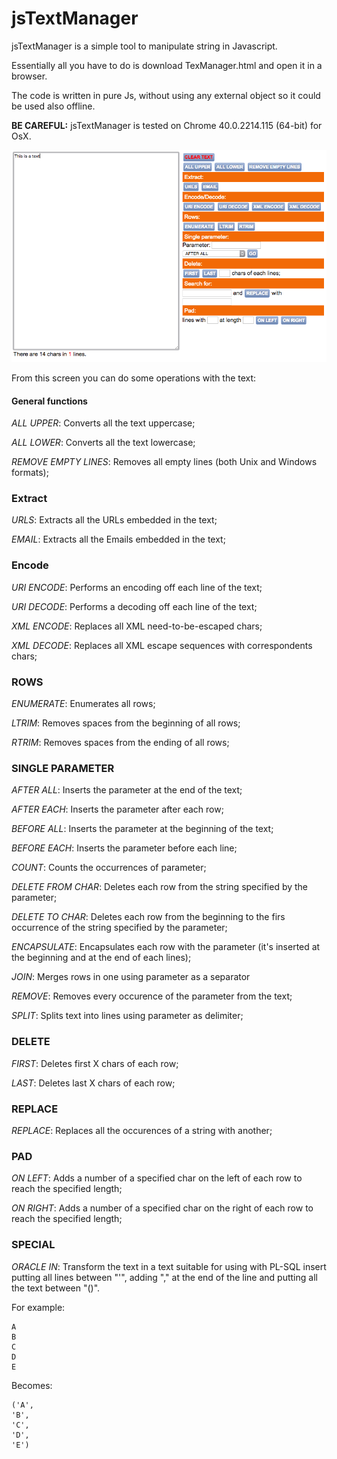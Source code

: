 # jsTextManager
jsTextManager is a simple tool to manipulate string in Javascript.

Essentially all you have to do is download TexManager.html and open it in a browser.

The code is written in pure Js, without using any external object so it could be used also offline.

__BE CAREFUL:__ jsTextManager is tested on Chrome 40.0.2214.115 (64-bit) for OsX.


![image](https://github.com/gianx/jsTextManager/blob/master/Screenshot/TextManager_1.png)

From this screen you can do some operations with the text:

#### General functions 
_ALL UPPER_: Converts all the text uppercase;

_ALL LOWER_: Converts all the text lowercase;

_REMOVE EMPTY LINES_: Removes all empty lines (both Unix and Windows formats);

### Extract
_URLS_: Extracts all the URLs embedded in the text;

_EMAIL_: Extracts all the Emails embedded in the text;

### Encode

_URI ENCODE_: Performs an encoding off each line of the text;

_URI DECODE_: Performs a decoding off each line of the text;

_XML ENCODE_: Replaces all XML need-to-be-escaped chars;

_XML DECODE_: Replaces all XML escape sequences with correspondents chars;

### ROWS

_ENUMERATE_: Enumerates all rows;

_LTRIM_: Removes spaces from the beginning of all rows;

_RTRIM_: Removes spaces from the ending of all rows;

### SINGLE PARAMETER

_AFTER ALL_: Inserts the parameter at the end of the text;

_AFTER EACH_: Inserts the parameter after each row;

_BEFORE ALL_: Inserts the parameter at the beginning of the text;

_BEFORE EACH_: Inserts the parameter before each line;

_COUNT_: Counts the occurrences of parameter;

_DELETE FROM CHAR_: Deletes each row from the string specified by the parameter;

_DELETE TO CHAR_: Deletes each row from the beginning to the firs occurrence of the string specified by the parameter;

_ENCAPSULATE_: Encapsulates each row with the parameter (it's inserted at the beginning and at the end of each lines);

_JOIN_: Merges rows in one using parameter as a separator

_REMOVE_: Removes every occurence of the parameter from the text;

_SPLIT_: Splits text into lines using parameter as delimiter;

### DELETE

_FIRST_: Deletes first X chars of each row;

_LAST_: Deletes last X chars of each row;

### REPLACE

_REPLACE_: Replaces all the occurences of a string with another;

### PAD

_ON LEFT_: Adds a number of a specified char on the left of each row to reach the specified length;

_ON RIGHT_: Adds a number of a specified char on the right of each row to reach the specified length;

### SPECIAL

_ORACLE IN_: Transform the text in a text suitable for using with PL-SQL insert putting all lines between "'", adding "," at the end of the line and putting all the text between "()".

For example:

	A
	B
	C
	D
	E
	
Becomes:

	('A',
	'B',
	'C',
	'D',
	'E')